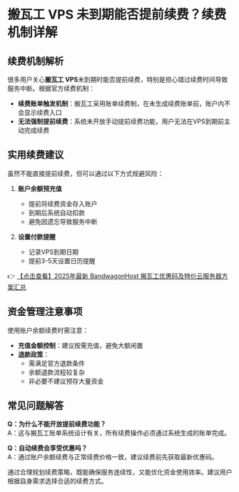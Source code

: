 # 搬瓦工 VPS 未到期能否提前续费？续费机制详解

## 续费机制解析

很多用户关心**搬瓦工 VPS**未到期时能否提前续费，特别是担心错过续费时间导致服务中断。根据官方续费机制：

- **续费账单触发机制**：搬瓦工采用账单续费制，在未生成续费账单前，账户内不会显示续费入口
- **无法强制提前续费**：系统未开放手动提前续费功能，用户无法在VPS到期前主动完成续费

## 实用续费建议

虽然不能直接提前续费，但可以通过以下方式规避风险：

1. **账户余额预充值**
   - 提前将续费资金存入账户
   - 到期后系统自动扣款
   - 避免因遗忘导致服务中断

2. **设置付款提醒**
   - 记录VPS到期日期
   - 提前3-5天设置日历提醒

👉 [【点击查看】2025年最新 BandwagonHost 搬瓦工优惠码及特价云服务器方案汇总](https://bit.ly/banwagon)

## 资金管理注意事项

使用账户余额续费时需注意：

- **充值金额控制**：建议按需充值，避免大额闲置
- **退款政策**：
  - 需满足官方退款条件
  - 余额退款流程较复杂
  - 非必要不建议预存大量资金

## 常见问题解答

**Q：为什么不能开放提前续费功能？**  
A：这与搬瓦工账单系统设计有关，所有续费操作必须通过系统生成的账单完成。

**Q：自动续费会享受优惠吗？**  
A：通过账户余额续费与正常续费价格一致，建议续费前先获取最新优惠码。

通过合理规划续费策略，既能确保服务连续性，又能优化资金使用效率。建议用户根据自身需求选择合适的续费方式。